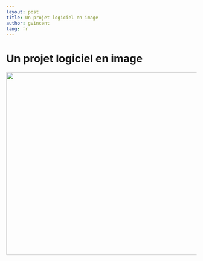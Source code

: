 ```yaml
---
layout: post
title: Un projet logiciel en image
author: gvincent
lang: fr
---
```

<h1>Un projet logiciel en image</h1>
<center><img src="https://lh3.googleusercontent.com/-iWtzyF0Rilg/Trw4PDlWhWI/AAAAAAAABdE/mlaSQSL3txY/s640/software_treeswing.gif" height="483" width="640" /></center>
